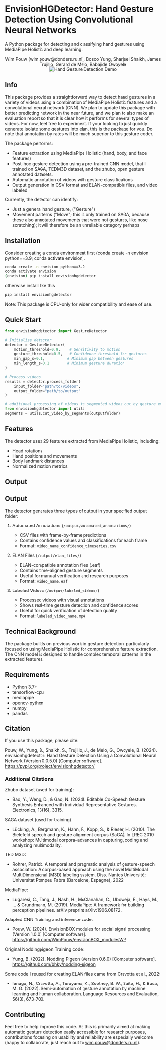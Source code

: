 # EnvisionHGDetector: Hand Gesture Detection Using Convolutional Neural Networks
A Python package for detecting and classifying hand gestures using MediaPipe Holistic and deep learning.
<div align="center">Wim Pouw (wim.pouw@donders.ru.nl), Bosco Yung, Sharjeel Shaikh, James Trujillo, Gerard de Melo, Babajide Owoyele</div>

<div align="center">
<img src="images/ex.gif" alt="Hand Gesture Detection Demo">
</div>

## Info
This package provides a straightforward way to detect hand gestures in a variety of videos using a combination of MediaPipe Holistic features and a convolutional neural network (CNN). We plan to update this package with better predicting network in the near future, and we plan to also make an evaluation report so that it is clear how it performs for several types of videos. For now, feel free to experiment. If your looking to just quickly generate isolate some gestures into elan, this is the package for you. Do note that annotation by rates will be much superior to this gesture coder.

The package performs:

* Feature extraction using MediaPipe Holistic (hand, body, and face features)
* Post-hoc gesture detection using a pre-trained CNN model, that I trained on SAGA, TEDM3D dataset, and the zhubo, open gesture annotated datasets.
* Automatic annotation of videos with gesture classifications
* Output generation in CSV format and ELAN-compatible files, and video labeled

Currently, the detector can identify:
- Just a general hand gesture, ("Gesture")
- Movement patterns ("Move"; this is only trained on SAGA, because these also annotated movements that were not gestures, like nose scratching); it will therefore be an unreliable category perhaps

## Installation
Consider creating a conda environment first (conda create -n envision python==3.9; conda activate envision).
```bash
conda create -n envision python==3.9
conda activate envision
(envision) pip install envisionhgdetector
```
otherwise install like this
```bash
pip install envisionhgdetector
```

Note: This package is CPU-only for wider compatibility and ease of use.

## Quick Start

```python
from envisionhgdetector import GestureDetector

# Initialize detector
detector = GestureDetector(
    motion_threshold=0.9,    # Sensitivity to motion
    gesture_threshold=0.5,   # Confidence threshold for gestures
    min_gap_s=0.1,          # Minimum gap between gestures
    min_length_s=0.1        # Minimum gesture duration
)

# Process videos
results = detector.process_folder(
    input_folder="path/to/videos",
    output_folder="path/to/output"
)

# additional processing of videos to segmented videos cut by gesture event
from envisionhgdetector import utils
segments = utils.cut_video_by_segments(outputfolder)
```

## Features

The detector uses 29 features extracted from MediaPipe Holistic, including:
- Head rotations
- Hand positions and movements
- Body landmark distances
- Normalized motion metrics

## Output

## Output

The detector generates three types of output in your specified output folder:

1. Automated Annotations (`/output/automated_annotations/`)
   - CSV files with frame-by-frame predictions
   - Contains confidence values and classifications for each frame
   - Format: `video_name_confidence_timeseries.csv`

2. ELAN Files (`/output/elan_files/`)
   - ELAN-compatible annotation files (.eaf)
   - Contains time-aligned gesture segments
   - Useful for manual verification and research purposes
   - Format: `video_name.eaf`

3. Labeled Videos (`/output/labeled_videos/`)
   - Processed videos with visual annotations
   - Shows real-time gesture detection and confidence scores
   - Useful for quick verification of detection quality
   - Format: `labeled_video_name.mp4`

## Technical Background

The package builds on previous work in gesture detection, particularly focused on using MediaPipe Holistic for comprehensive feature extraction. The CNN model is designed to handle complex temporal patterns in the extracted features.

## Requirements
- Python 3.7+
- tensorflow-cpu
- mediapipe
- opencv-python
- numpy
- pandas

## Citation

If you use this package, please cite:

Pouw, W., Yung, B., Shaikh, S., Trujillo, J., de Melo, G., Owoyele, B. (2024). envisionhgdetector: Hand Gesture Detection Using a Convolutional Neural Network (Version 0.0.5.0) [Computer software]. https://pypi.org/project/envisionhgdetector/

### Additional Citations

Zhubo dataset (used for training):
* Bao, Y., Weng, D., & Gao, N. (2024). Editable Co-Speech Gesture Synthesis Enhanced with Individual Representative Gestures. Electronics, 13(16), 3315.

SAGA dataset (used for training)
* Lücking, A., Bergmann, K., Hahn, F., Kopp, S., & Rieser, H. (2010). The Bielefeld speech and gesture alignment corpus (SaGA). In LREC 2010 workshop: Multimodal corpora–advances in capturing, coding and analyzing multimodality.

TED M3D:
* Rohrer, Patrick. A temporal and pragmatic analysis of gesture-speech association: A corpus-based approach using the novel MultiModal MultiDimensional (M3D) labeling system. Diss. Nantes Université; Universitat Pompeu Fabra (Barcelone, Espagne), 2022.

MediaPipe:
* Lugaresi, C., Tang, J., Nash, H., McClanahan, C., Uboweja, E., Hays, M., ... & Grundmann, M. (2019). MediaPipe: A framework for building perception pipelines. arXiv preprint arXiv:1906.08172.

Adapted CNN Training and inference code:
* Pouw, W. (2024). EnvisionBOX modules for social signal processing (Version 1.0.0) [Computer software]. https://github.com/WimPouw/envisionBOX_modulesWP

Original Noddingpigeon Training code:
* Yung, B. (2022). Nodding Pigeon (Version 0.6.0) [Computer software]. https://github.com/bhky/nodding-pigeon

Some code I reused for creating ELAN files came from Cravotta et al., 2022:
* Ienaga, N., Cravotta, A., Terayama, K., Scotney, B. W., Saito, H., & Busa, M. G. (2022). Semi-automation of gesture annotation by machine learning and human collaboration. Language Resources and Evaluation, 56(3), 673-700.

## Contributing
Feel free to help improve this code. As this is primarily aimed at making automatic gesture detection easily accessible for research purposes, contributions focusing on usability and reliability are especially welcome (happy to collaborate, just reach out to wim.pouw@donders.ru.nl).

